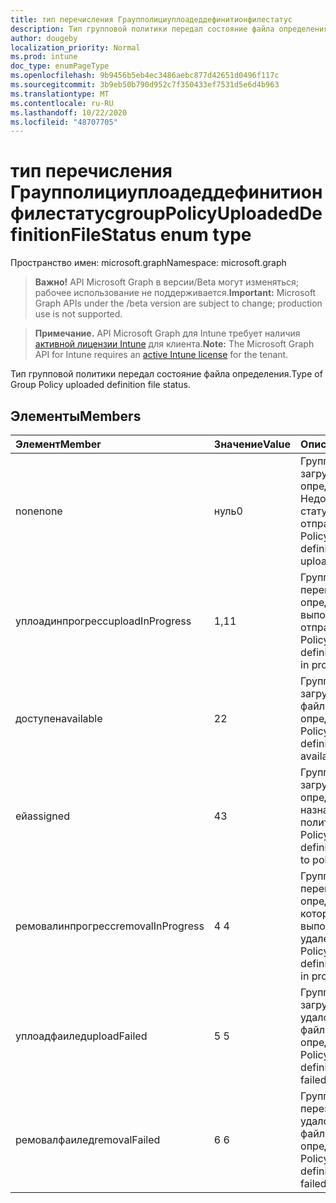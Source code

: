 ```yaml
---
title: тип перечисления Граупполициуплоадеддефинитионфилестатус
description: Тип групповой политики передал состояние файла определения.
author: dougeby
localization_priority: Normal
ms.prod: intune
doc_type: enumPageType
ms.openlocfilehash: 9b9456b5eb4ec3486aebc877d42651d0496f117c
ms.sourcegitcommit: 3b9eb50b790d952c7f350433ef7531d5e6d4b963
ms.translationtype: MT
ms.contentlocale: ru-RU
ms.lasthandoff: 10/22/2020
ms.locfileid: "48707705"
---
```

# <a name="grouppolicyuploadeddefinitionfilestatus-enum-type"></a><span data-ttu-id="a1014-103">тип перечисления Граупполициуплоадеддефинитионфилестатус</span><span class="sxs-lookup"><span data-stu-id="a1014-103">groupPolicyUploadedDefinitionFileStatus enum type</span></span>

<span data-ttu-id="a1014-104">Пространство имен: microsoft.graph</span><span class="sxs-lookup"><span data-stu-id="a1014-104">Namespace: microsoft.graph</span></span>

> <span data-ttu-id="a1014-105">**Важно!** API Microsoft Graph в версии/Beta могут изменяться; рабочее использование не поддерживается.</span><span class="sxs-lookup"><span data-stu-id="a1014-105">**Important:** Microsoft Graph APIs under the /beta version are subject to change; production use is not supported.</span></span>

> <span data-ttu-id="a1014-106">**Примечание.** API Microsoft Graph для Intune требует наличия [активной лицензии Intune](https://go.microsoft.com/fwlink/?linkid=839381) для клиента.</span><span class="sxs-lookup"><span data-stu-id="a1014-106">**Note:** The Microsoft Graph API for Intune requires an [active Intune license](https://go.microsoft.com/fwlink/?linkid=839381) for the tenant.</span></span>

<span data-ttu-id="a1014-107">Тип групповой политики передал состояние файла определения.</span><span class="sxs-lookup"><span data-stu-id="a1014-107">Type of Group Policy uploaded definition file status.</span></span>

## <a name="members"></a><span data-ttu-id="a1014-108">Элементы</span><span class="sxs-lookup"><span data-stu-id="a1014-108">Members</span></span>
|<span data-ttu-id="a1014-109">Элемент</span><span class="sxs-lookup"><span data-stu-id="a1014-109">Member</span></span>|<span data-ttu-id="a1014-110">Значение</span><span class="sxs-lookup"><span data-stu-id="a1014-110">Value</span></span>|<span data-ttu-id="a1014-111">Описание</span><span class="sxs-lookup"><span data-stu-id="a1014-111">Description</span></span>|
|:---|:---|:---|
|<span data-ttu-id="a1014-112">none</span><span class="sxs-lookup"><span data-stu-id="a1014-112">none</span></span>|<span data-ttu-id="a1014-113">нуль</span><span class="sxs-lookup"><span data-stu-id="a1014-113">0</span></span>|<span data-ttu-id="a1014-114">Групповая политика загружена файл определения Недопустимый статус отправки.</span><span class="sxs-lookup"><span data-stu-id="a1014-114">Group Policy uploaded definition file invalid upload status.</span></span>|
|<span data-ttu-id="a1014-115">уплоадинпрогресс</span><span class="sxs-lookup"><span data-stu-id="a1014-115">uploadInProgress</span></span>|<span data-ttu-id="a1014-116">1,1</span><span class="sxs-lookup"><span data-stu-id="a1014-116">1</span></span>|<span data-ttu-id="a1014-117">Групповая политика перегрузила файл определения, выполняется отправка.</span><span class="sxs-lookup"><span data-stu-id="a1014-117">Group Policy uploaded definition file upload in progress.</span></span>|
|<span data-ttu-id="a1014-118">доступен</span><span class="sxs-lookup"><span data-stu-id="a1014-118">available</span></span>|<span data-ttu-id="a1014-119">2</span><span class="sxs-lookup"><span data-stu-id="a1014-119">2</span></span>|<span data-ttu-id="a1014-120">Групповая политика загрузила доступный файл определения.</span><span class="sxs-lookup"><span data-stu-id="a1014-120">Group Policy uploaded definition file available.</span></span>|
|<span data-ttu-id="a1014-121">ей</span><span class="sxs-lookup"><span data-stu-id="a1014-121">assigned</span></span>|<span data-ttu-id="a1014-122">4</span><span class="sxs-lookup"><span data-stu-id="a1014-122">3</span></span>|<span data-ttu-id="a1014-123">Групповая политика загрузила файл определения, назначенный политике.</span><span class="sxs-lookup"><span data-stu-id="a1014-123">Group Policy uploaded definition file assigned to policy.</span></span>|
|<span data-ttu-id="a1014-124">ремовалинпрогресс</span><span class="sxs-lookup"><span data-stu-id="a1014-124">removalInProgress</span></span>|<span data-ttu-id="a1014-125">4 </span><span class="sxs-lookup"><span data-stu-id="a1014-125">4</span></span>|<span data-ttu-id="a1014-126">Групповая политика перегрузила файл определения, который выполняется удаление.</span><span class="sxs-lookup"><span data-stu-id="a1014-126">Group Policy uploaded definition file removal in progress.</span></span>|
|<span data-ttu-id="a1014-127">уплоадфаилед</span><span class="sxs-lookup"><span data-stu-id="a1014-127">uploadFailed</span></span>|<span data-ttu-id="a1014-128">5 </span><span class="sxs-lookup"><span data-stu-id="a1014-128">5</span></span>|<span data-ttu-id="a1014-129">Групповая политика загружена не удалось отправить файл определения.</span><span class="sxs-lookup"><span data-stu-id="a1014-129">Group Policy uploaded definition file upload failed.</span></span>|
|<span data-ttu-id="a1014-130">ремовалфаилед</span><span class="sxs-lookup"><span data-stu-id="a1014-130">removalFailed</span></span>|<span data-ttu-id="a1014-131">6 </span><span class="sxs-lookup"><span data-stu-id="a1014-131">6</span></span>|<span data-ttu-id="a1014-132">Групповая политика перезагружена. не удалось удалить файл определения.</span><span class="sxs-lookup"><span data-stu-id="a1014-132">Group Policy uploaded definition file removal failed.</span></span>|





